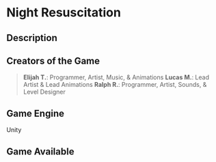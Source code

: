 # Night Resuscitation

## Description


## Creators of the Game
>**Elijah T.**: Programmer, Artist, Music, & Animations
>**Lucas M.**: Lead Artist & Lead Animations
>**Ralph R.**: Programmer, Artist, Sounds, & Level Designer

## Game Engine
Unity

## Game Available
